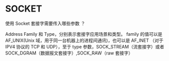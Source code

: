 # SOCKET

使用 Socket 套接字需要传入哪些参数 ？

Address Family 和 Type，分别表示套接字应用场景和类型。 family 的值可以是 AF\_UNIX\(Unix 域，用于同一台机器上的进程间通讯\)，也可以是 AF\_INET （对于 IPV4 协议的 TCP 和 UDP），至于 type 参数，SOCK\_STREAM（流套接字）或者 SOCK\_DGRAM（数据报文套接字）,SOCK\_RAW（raw 套接字）

